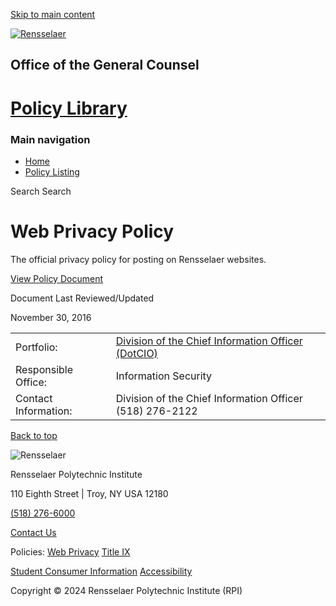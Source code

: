 [Skip to main content](#main-content)

[![Rensselaer](/themes/custom/paperclip/img/RPI-Web-Logo-White.png)](https://rpi.edu/)

Office of the General Counsel
-----------------------------

[Policy Library](https://info.rpi.edu/ "Home")
==============================================

### Main navigation

* [Home](https://info.rpi.edu/)
* [Policy Listing](https://info.rpi.edu/policy-listing)

Search Search 

Web Privacy Policy
==================

The official privacy policy for posting on Rensselaer websites.

[View Policy Document](https://rpi.box.com/s/6oorm6nqrfzr63eedxdgka12wpn2ofbd)

Document Last Reviewed/Updated

November 30, 2016

|     |     |
| --- | --- |
| Portfolio: | [Division of the Chief Information Officer (DotCIO)](https://info.rpi.edu/taxonomy/term/1) |
| Responsible Office: | Information Security |
| Contact Information: | Division of the Chief Information Officer  <br>(518) 276-2122 |

[Back to top](#)

![Rensselaer](/themes/custom/paperclip/img/RPI-Web-Seal-White.png)

Rensselaer Polytechnic Institute

110 Eighth Street | Troy, NY USA 12180

[(518) 276-6000](tel:15182766000)

[Contact Us](https://info.rpi.edu/contactus)

Policies: [Web Privacy](https://policy.rpi.edu/policy/web-privacy-policy) [Title IX](https://sexualviolence.rpi.edu/)

[Student Consumer Information](https://info.rpi.edu/student-consumer-information) [Accessibility](https://policy.rpi.edu/policy/web-accessibility-standards)

Copyright © 2024 Rensselaer Polytechnic Institute (RPI)